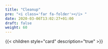 ```yaml
---
title: "Cleanup"
pre: "<i class='far fa-folder'></i> "
date: 2020-03-06T13:02:27+01:00
draft: false
weight: 60
---
```


{{< children style="card" description="true"  >}}